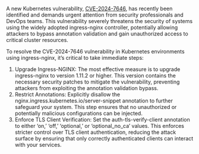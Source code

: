 A new Kubernetes vulnerability, [CVE-2024-7646](https://nvd.nist.gov/vuln/detail/CVE-2024-7646), has recently been identified and demands urgent attention from security professionals and DevOps teams. This vulnerability severely threatens the security of systems using the widely adopted ingress-nginx controller, potentially allowing attackers to bypass annotation validation and gain unauthorized access to critical cluster resources.

To resolve the CVE-2024-7646 vulnerability in Kubernetes environments using ingress-nginx, it’s critical to take immediate steps:

1. Upgrade Ingress-NGINX: The most effective measure is to upgrade ingress-nginx to version 1.11.2 or higher. This version contains the necessary security patches to mitigate the vulnerability, preventing attackers from exploiting the annotation validation bypass.
1. Restrict Annotations: Explicitly disallow the nginx.ingress.kubernetes.io/server-snippet annotation to further safeguard your system. This step ensures that no unauthorized or potentially malicious configurations can be injected.
1. Enforce TLS Client Verification: Set the auth-tls-verify-client annotation to either ‘on,’ ‘off,’ ‘optional,’ or ‘optional_no_ca’ values. This enforces stricter control over TLS client authentication, reducing the attack surface by ensuring that only correctly authenticated clients can interact with your services.
